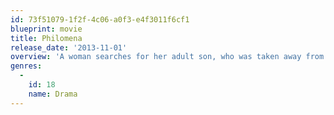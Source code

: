 ```yaml
---
id: 73f51079-1f2f-4c06-a0f3-e4f3011f6cf1
blueprint: movie
title: Philomena
release_date: '2013-11-01'
overview: 'A woman searches for her adult son, who was taken away from her decades ago when she was forced to live in a convent.'
genres:
  -
    id: 18
    name: Drama
---
```

